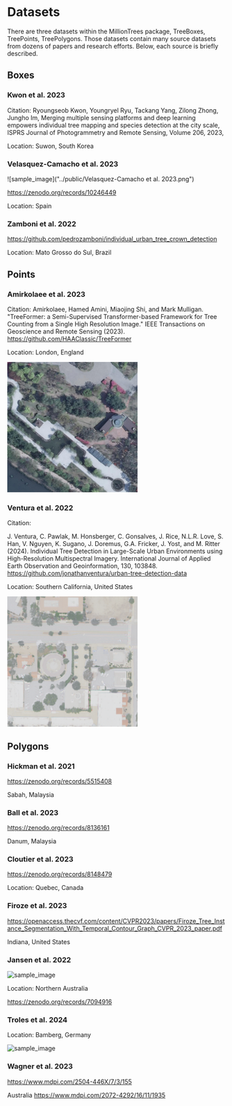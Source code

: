 # Datasets

There are three datasets within the MillionTrees package, TreeBoxes, TreePoints, TreePolygons. Those datasets contain many source datasets from dozens of papers and research efforts. Below, each source is briefly described.

## Boxes

### Kwon et al. 2023

Citation: Ryoungseob Kwon, Youngryel Ryu, Tackang Yang, Zilong Zhong, Jungho Im,
Merging multiple sensing platforms and deep learning empowers individual tree mapping and species detection at the city scale,
ISPRS Journal of Photogrammetry and Remote Sensing, Volume 206, 2023,

Location: Suwon, South Korea

### Velasquez-Camacho et al. 2023

![sample_image]("../public/Velasquez-Camacho et al. 2023.png")

https://zenodo.org/records/10246449

Location: Spain

### Zamboni et al. 2022

https://github.com/pedrozamboni/individual_urban_tree_crown_detection

Location: Mato Grosso do Sul, Brazil

## Points

### Amirkolaee et al. 2023

Citation: Amirkolaee, Hamed Amini, Miaojing Shi, and Mark Mulligan. "TreeFormer: a Semi-Supervised Transformer-based Framework for Tree Counting from a Single High Resolution Image." IEEE Transactions on Geoscience and Remote Sensing (2023). https://github.com/HAAClassic/TreeFormer

Location: London, England

<img src="public/TreeFormer.jpg" alt="sample_image" style="width:300px; height:auto;">

### Ventura et al. 2022

Citation: 

J. Ventura, C. Pawlak, M. Honsberger, C. Gonsalves, J. Rice, N.L.R. Love, S. Han, V. Nguyen, K. Sugano, J. Doremus, G.A. Fricker, J. Yost, and M. Ritter (2024). Individual Tree Detection in Large-Scale Urban Environments using High-Resolution Multispectral Imagery. International Journal of Applied Earth Observation and Geoinformation, 130, 103848. https://github.com/jonathanventura/urban-tree-detection-data

Location: Southern California, United States

<img src="public/Ventura.png" alt="sample_image" style="width:300px; height:auto;">

## Polygons

### Hickman et al. 2021

https://zenodo.org/records/5515408

Sabah, Malaysia

### Ball et al. 2023

https://zenodo.org/records/8136161

Danum, Malaysia

### Cloutier et al. 2023

https://zenodo.org/records/8148479

Location: Quebec, Canada

### Firoze et al. 2023

https://openaccess.thecvf.com/content/CVPR2023/papers/Firoze_Tree_Instance_Segmentation_With_Temporal_Contour_Graph_CVPR_2023_paper.pdf

Indiana, United States

### Jansen et al. 2022

<img src="public/Jansen.png" alt="sample_image" style="width:300px; height:auto;">

Location: Northern Australia

https://zenodo.org/records/7094916

### Troles et al. 2024

Location: Bamberg, Germany

<img src="public/Troles.png" alt="sample_image" style="width:300px; height:auto;">

### Wagner et al. 2023

https://www.mdpi.com/2504-446X/7/3/155

Australia
https://www.mdpi.com/2072-4292/16/11/1935
